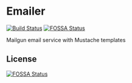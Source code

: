 # Emailer
[![Build Status](https://travis-ci.org/tekwrks/emailer.svg?branch=master)](https://travis-ci.org/tekwrks/emailer) [![FOSSA Status](https://app.fossa.io/api/projects/git%2Bgithub.com%2Ftekwrks%2Femailer.svg?type=shield)](https://app.fossa.io/projects/git%2Bgithub.com%2Ftekwrks%2Femailer?ref=badge_shield)

Mailgun email service with Mustache templates

## License
[![FOSSA Status](https://app.fossa.io/api/projects/git%2Bgithub.com%2Ftekwrks%2Femailer.svg?type=large)](https://app.fossa.io/projects/git%2Bgithub.com%2Ftekwrks%2Femailer?ref=badge_large)

